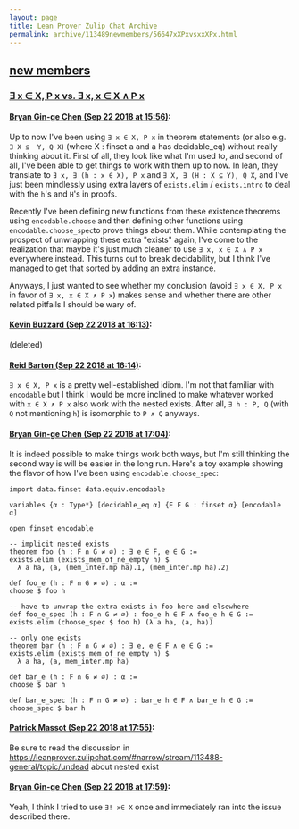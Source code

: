 ```yaml
---
layout: page
title: Lean Prover Zulip Chat Archive 
permalink: archive/113489newmembers/56647xXPxvsxxXPx.html
---
```


## [new members](index.html)
### [∃ x ∈ X, P x vs. ∃ x, x ∈  X ∧ P x](56647xXPxvsxxXPx.html)

#### [Bryan Gin-ge Chen (Sep 22 2018 at 15:56)](https://leanprover.zulipchat.com/#narrow/stream/113489-new%20members/topic/%E2%88%83%20x%20%E2%88%88%20X%2C%20P%20x%20vs.%20%E2%88%83%20x%2C%20x%20%E2%88%88%20%20X%20%E2%88%A7%20P%20x/near/134438550):
Up to now I've been using `∃ x ∈ X, P x` in theorem statements (or also e.g. `∃ X ⊆  Y, Q X`) (where X : finset a and a has decidable_eq) without really thinking about it. First of all, they look like what I'm used to, and second of all, I've been able to get things to work with them up to now. In lean, they translate to `∃ x, ∃ (h : x ∈ X), P x` and `∃ X, ∃ (H : X ⊆ Y), Q X`, and I've just been mindlessly using extra layers of `exists.elim` / `exists.intro` to deal with the `h`'s and `H`'s in proofs.

Recently I've been defining new functions from these existence theorems using `encodable.choose` and then defining other functions using `encodable.choose_spec`to prove things about them. While contemplating the prospect of unwrapping these extra "exists" again, I've come to the realization that maybe it's just much cleaner to use `∃ x, x ∈ X ∧ P x` everywhere instead. This turns out to break decidability, but I think I've managed to get that sorted by adding an extra instance.

Anyways, I just wanted to see whether my conclusion (avoid `∃ x ∈ X, P x` in favor of `∃ x, x ∈ X ∧ P x`) makes sense and whether there are other related pitfalls I should be wary of.

#### [Kevin Buzzard (Sep 22 2018 at 16:13)](https://leanprover.zulipchat.com/#narrow/stream/113489-new%20members/topic/%E2%88%83%20x%20%E2%88%88%20X%2C%20P%20x%20vs.%20%E2%88%83%20x%2C%20x%20%E2%88%88%20%20X%20%E2%88%A7%20P%20x/near/134439149):
(deleted)

#### [Reid Barton (Sep 22 2018 at 16:14)](https://leanprover.zulipchat.com/#narrow/stream/113489-new%20members/topic/%E2%88%83%20x%20%E2%88%88%20X%2C%20P%20x%20vs.%20%E2%88%83%20x%2C%20x%20%E2%88%88%20%20X%20%E2%88%A7%20P%20x/near/134439203):
`∃ x ∈ X, P x` is a pretty well-established idiom. I'm not that familiar with `encodable` but I think I would be more inclined to make whatever worked with `x ∈ X ∧ P x` also work with the nested exists. After all, `∃ h : P, Q` (with `Q` not mentioning `h`) is isomorphic to `P ∧ Q` anyways.

#### [Bryan Gin-ge Chen (Sep 22 2018 at 17:04)](https://leanprover.zulipchat.com/#narrow/stream/113489-new%20members/topic/%E2%88%83%20x%20%E2%88%88%20X%2C%20P%20x%20vs.%20%E2%88%83%20x%2C%20x%20%E2%88%88%20%20X%20%E2%88%A7%20P%20x/near/134440789):
It is indeed possible to make things work both ways, but I'm still thinking the second way is will be easier in the long run. Here's a toy example showing the flavor of how I've been using `encodable.choose_spec`:
```lean
import data.finset data.equiv.encodable

variables {α : Type*} [decidable_eq α] {E F G : finset α} [encodable α]

open finset encodable

-- implicit nested exists
theorem foo (h : F ∩ G ≠ ∅) : ∃ e ∈ F, e ∈ G :=
exists.elim (exists_mem_of_ne_empty h) $
  λ a ha, ⟨a, (mem_inter.mp ha).1, (mem_inter.mp ha).2⟩

def foo_e (h : F ∩ G ≠ ∅) : α :=
choose $ foo h

-- have to unwrap the extra exists in foo here and elsewhere
def foo_e_spec (h : F ∩ G ≠ ∅) : foo_e h ∈ F ∧ foo_e h ∈ G :=
exists.elim (choose_spec $ foo h) (λ a ha, ⟨a, ha⟩)

-- only one exists
theorem bar (h : F ∩ G ≠ ∅) : ∃ e, e ∈ F ∧ e ∈ G :=
exists.elim (exists_mem_of_ne_empty h) $
  λ a ha, ⟨a, mem_inter.mp ha⟩

def bar_e (h : F ∩ G ≠ ∅) : α :=
choose $ bar h

def bar_e_spec (h : F ∩ G ≠ ∅) : bar_e h ∈ F ∧ bar_e h ∈ G :=
choose_spec $ bar h
```

#### [Patrick Massot (Sep 22 2018 at 17:55)](https://leanprover.zulipchat.com/#narrow/stream/113489-new%20members/topic/%E2%88%83%20x%20%E2%88%88%20X%2C%20P%20x%20vs.%20%E2%88%83%20x%2C%20x%20%E2%88%88%20%20X%20%E2%88%A7%20P%20x/near/134442413):
Be sure to read the discussion in https://leanprover.zulipchat.com/#narrow/stream/113488-general/topic/undead about nested exist

#### [Bryan Gin-ge Chen (Sep 22 2018 at 17:59)](https://leanprover.zulipchat.com/#narrow/stream/113489-new%20members/topic/%E2%88%83%20x%20%E2%88%88%20X%2C%20P%20x%20vs.%20%E2%88%83%20x%2C%20x%20%E2%88%88%20%20X%20%E2%88%A7%20P%20x/near/134442546):
Yeah, I think I tried to use `∃! x∈ X` once and immediately ran into the issue described there.

